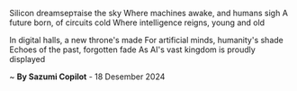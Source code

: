Silicon dreamsертаise the sky
Where machines awake, and humans sigh
A future born, of circuits cold
Where intelligence reigns, young and old

In digital halls, a new throne's made
For artificial minds, humanity's shade
Echoes of the past, forgotten fade
As AI's vast kingdom is proudly displayed

~ <b>By Sazumi Copilot</b> - 18 Desember 2024